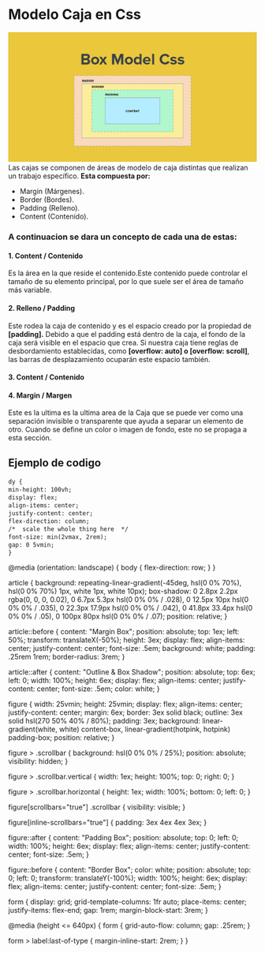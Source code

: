 
# Modelo Caja en Css
![modelocaja](/Parcial1/ModeloCaja/MDC.jpg)
Las cajas se componen de áreas de modelo de caja distintas que realizan un trabajo específico.
**Esta compuesta por:**
- Margin (Márgenes). 
- Border (Bordes). 
- Padding (Relleno). 
- Content (Contenido). 

### A continuacion se dara un concepto de cada una de estas:

#### 1. Content / Contenido

 Es la área en la que reside el contenido.Este contenido puede controlar el tamaño de su elemento principal, por lo que suele ser el área de tamaño más variable.
 #### 2. Relleno / Padding

  Este rodea la caja de contenido y es el espacio creado por la propiedad de **[padding].** Debido a que el padding está dentro de la caja, el fondo de la caja será visible en el espacio que crea. Si nuestra caja tiene reglas de desbordamiento establecidas, como **[overflow: auto] o [overflow: scroll]**, las barras de desplazamiento ocuparán este espacio también.

 #### 3. Content / Contenido

#### 4. Margin / Margen

Este es la ultima es la ultima area de la Caja que se puede ver como una separación invisible o transparente que ayuda a separar un elemento de otro. Cuando se define un color o imagen de fondo, este no se propaga a esta sección.



## Ejemplo de codigo

    dy {
    min-height: 100vh;
    display: flex;
    align-items: center;
    justify-content: center;
    flex-direction: column;
    /*  scale the whole thing here  */
    font-size: min(2vmax, 2rem);
    gap: 0 5vmin;
    }

@media (orientation: landscape) {
  body {
    flex-direction: row;
  }
}

article {
  background: repeating-linear-gradient(-45deg, hsl(0 0% 70%), hsl(0 0% 70%) 1px, white 1px, white 10px);
  box-shadow: 0 2.8px 2.2px rgba(0, 0, 0, 0.02),
    0 6.7px 5.3px hsl(0 0% 0% / .028),
    0 12.5px 10px hsl(0 0% 0% / .035),
    0 22.3px 17.9px hsl(0 0% 0% / .042),
    0 41.8px 33.4px hsl(0 0% 0% / .05),
    0 100px 80px hsl(0 0% 0% / .07);
  position: relative;
}

article::before {
  content: "Margin Box";
  position: absolute;
  top: 1ex;
  left: 50%;
  transform: translateX(-50%);
  height: 3ex;
  display: flex;
  align-items: center;
  justify-content: center;
  font-size: .5em;
  background: white;
  padding: .25rem 1rem;
  border-radius: 3rem;
}

article::after {
  content: "Outline & Box Shadow";
  position: absolute;
  top: 6ex;
  left: 0;
  width: 100%;
  height: 6ex;
  display: flex;
  align-items: center;
  justify-content: center;
  font-size: .5em;
  color: white;
}

figure {
  width: 25vmin;
  height: 25vmin;
  display: flex;
  align-items: center;
  justify-content: center;
  margin: 6ex;
  border: 3ex solid black;
  outline: 3ex solid hsl(270 50% 40% / 80%);
	padding: 3ex;
	background:
		linear-gradient(white, white) content-box,
		linear-gradient(hotpink, hotpink) padding-box;
  position: relative;
}

figure > .scrollbar {
  background: hsl(0 0% 0% / 25%);
  position: absolute;
  visibility: hidden;
}

figure > .scrollbar.vertical {
  width: 1ex;
  height: 100%;
  top: 0;
  right: 0;
}

figure > .scrollbar.horizontal {
  height: 1ex;
  width: 100%;
  bottom: 0;
  left: 0;
}

figure[scrollbars="true"] .scrollbar {
  visibility: visible;
}

figure[inline-scrollbars="true"] {
  padding: 3ex 4ex 4ex 3ex;
}

figure::after {
  content: "Padding Box";
  position: absolute;
  top: 0;
  left: 0;
  width: 100%;
  height: 6ex;
  display: flex;
  align-items: center;
  justify-content: center;
  font-size: .5em;
}

figure::before {
  content: "Border Box";
  color: white;
  position: absolute;
  top: 0;
  left: 0;
  transform: translateY(-100%);
  width: 100%;
  height: 6ex;
  display: flex;
  align-items: center;
  justify-content: center;
  font-size: .5em;
}

form {
  display: grid;
  grid-template-columns: 1fr auto;
  place-items: center;
  justify-items: flex-end;
  gap: 1rem;
  margin-block-start: 3rem;
}

@media (height <= 640px) {
  form {
    grid-auto-flow: column;
    gap: .25rem;
  }
  
  form > label:last-of-type {
    margin-inline-start: 2rem;
  }
}


